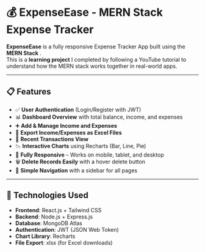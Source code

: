 # 💰 ExpenseEase - MERN Stack Expense Tracker
**ExpenseEase** is a fully responsive Expense Tracker App built using the **MERN Stack** .  
This is a **learning project** I completed by following a YouTube tutorial to understand how the MERN stack works together in real-world apps.

---

## 📋 Features

- ✅ **User Authentication** (Login/Register with JWT)
- 📊 **Dashboard Overview** with total balance, income, and expenses
- ➕ **Add & Manage Income and Expenses**
- 📁 **Export Income/Expenses as Excel Files**
- 📅 **Recent Transactions View**
- 📉 **Interactive Charts** using Recharts (Bar, Line, Pie)
- 📱 **Fully Responsive** – Works on mobile, tablet, and desktop
- 🗑️ **Delete Records Easily** with a hover delete button
- 🧭 **Simple Navigation** with a sidebar for all pages

---

## 🚀 Technologies Used

- **Frontend**: React.js + Tailwind CSS
- **Backend**: Node.js + Express.js
- **Database**: MongoDB Atlas
- **Authentication**: JWT (JSON Web Token)
- **Chart Library**: Recharts
- **File Export**: xlsx (for Excel downloads)
